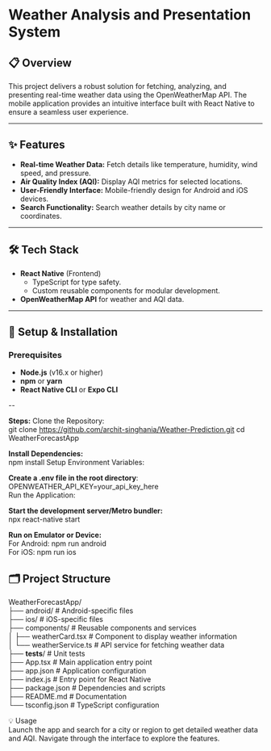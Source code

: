 # Weather Analysis and Presentation System

## 📋 Overview
This project delivers a robust solution for fetching, analyzing, and presenting real-time weather data using the OpenWeatherMap API. The mobile application provides an intuitive interface built with React Native to ensure a seamless user experience.

---

## ✨ Features
- **Real-time Weather Data:** Fetch details like temperature, humidity, wind speed, and pressure.
- **Air Quality Index (AQI):** Display AQI metrics for selected locations.
- **User-Friendly Interface:** Mobile-friendly design for Android and iOS devices.
- **Search Functionality:** Search weather details by city name or coordinates.

---

## 🛠️ Tech Stack
- **React Native** (Frontend)
  - TypeScript for type safety.
  - Custom reusable components for modular development.
- **OpenWeatherMap API** for weather and AQI data.

---

## 🚀 Setup & Installation

### Prerequisites
- **Node.js** (v16.x or higher)
- **npm** or **yarn**
- **React Native CLI** or **Expo CLI**
  
-- 

**Steps:**
  Clone the Repository: <br>
  git clone https://github.com/archit-singhania/Weather-Prediction.git
  cd WeatherForecastApp

**Install Dependencies:**<br>
  npm install
  Setup Environment Variables:<br> 

**Create a .env file in the root directory**:<br> 
  OPENWEATHER_API_KEY=your_api_key_here<br> 
  Run the Application:<br> 

**Start the development server/Metro bundler:**<br> 
  npx react-native start<br> 

**Run on Emulator or Device:**<br> 
  For Android: npm run android<br> 
  For iOS: npm run ios
  
## 🗂️ Project Structure

WeatherForecastApp/<br> 
├── android/               # Android-specific files<br> 
├── ios/                   # iOS-specific files<br> 
├── components/            # Reusable components and services 
<br> │   ├── weatherCard.tsx    # Component to display weather information
<br> │   └── weatherService.ts  # API service for fetching weather data <br>
├── __tests__/             # Unit tests<br> 
├── App.tsx                # Main application entry point<br> 
├── app.json               # Application configuration<br> 
├── index.js               # Entry point for React Native<br> 
├── package.json           # Dependencies and scripts<br> 
├── README.md              # Documentation<br> 
└── tsconfig.json          # TypeScript configuration<br> 

💡 Usage<br> 
Launch the app and search for a city or region to get detailed weather data and AQI. Navigate through the interface to explore the features.
